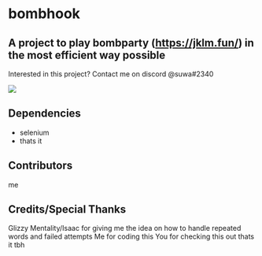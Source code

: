 # bombhook
## A project to play bombparty (https://jklm.fun/) in the most efficient way possible

Interested in this project? Contact me on discord @suwa#2340

<img src="https://cdn.discordapp.com/attachments/879261281473937451/996136411742871572/demo.gif">

## Dependencies

 - selenium 
 - thats it

## Contributors

me

## Credits/Special Thanks
Glizzy Mentality/Isaac for giving me the idea on how to handle repeated words and failed attempts
Me for coding this
You for checking this out 
thats it tbh
